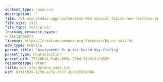 ```yaml
---
content_type: resource
description: ''
file: /ol-ocw-studio-app/courses/mas-962-special-topics-new-textiles-spring-2010/931f1939123dee3a70772886289249b6_bdr_standalone_code.txt
file_size: 2911
file_type: text/plain
learning_resource_types:
- Assignments
license: https://creativecommons.org/licenses/by-nc-sa/4.0/
ocw_type: OCWFile
parent_title: 'Assignment 6: Wrist-based Way-finding'
parent_type: CourseSection
parent_uid: 77520b74-548a-605c-22bd-5f4919a9b598
resourcetype: Other
title: bdr_standalone_code.txt
uid: 931f1939-123d-ee3a-7077-2886289249b6
---
```

